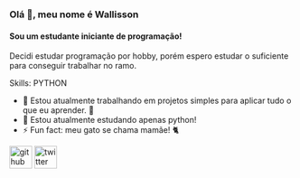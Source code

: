 ### Olá 👋, meu nome é Wallisson
#### Sou um estudante iniciante de programação!
Decidi estudar programação por hobby, porém espero estudar o suficiente para conseguir trabalhar no ramo.

Skills: PYTHON

- 🔭 Estou atualmente trabalhando em projetos simples para aplicar tudo o que eu aprender. 🤠
- 🌱 Estou atualmente estudando apenas python! 
- ⚡ Fun fact: meu gato se chama mamãe! 🐈


[<img src='https://cdn.jsdelivr.net/npm/simple-icons@3.0.1/icons/github.svg' alt='github' height='40'>](https://github.com/wallissonpr)  [<img src='https://cdn.jsdelivr.net/npm/simple-icons@3.0.1/icons/twitter.svg' alt='twitter' height='40'>](https://twitter.com/walixxo)  

